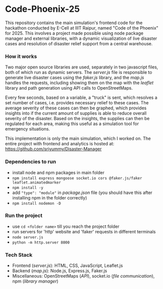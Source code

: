 # Code-Phoenix-25
This repository contains the main simulation's frontend code for the hackathon conducted by E-Cell at IIIT Raipur, named "Code of the Phoenix" for 2025. This involves a project made possible using node package manager and external libraries, with a dynamic visualization of live disaster cases and resolution of disaster relief support from a central warehouse.

### How it works
Two major open source libraries are used, separately in two javascript files, both of which run as dynamic servers. The _server.js_ file is responsible to generate live disaster cases using the _faker.js_ library, and the _map.js_ handles the requests, including showing them on the map with the _leaflet_ library and path generation using API calls to OpenStreetMaps. 

Every few seconds, based on a variable, a "truck" is sent, which resolves a set number of cases, i.e. provides necessary relief to these cases. The average severity of these cases can then be graphed, which provides insights into if the current amount of supplies is able to reduce overall severity of the disaster. Based on the insights, the supplies can then be regulated for each area, making this useful as a simulation tool for emergency situations.

This implementation is only the main simulation, which I worked on. The entire project with frontend and analytics is hosted at: https://github.com/sriyummy/Disaster-Manager

### Dependencies to run
  - install node and npm packages in main folder
  - `npm install express mongoose socket.io cors @faker.js/faker leaflet.animatedmarker`
  - ` npm install -y `
  - add ` "type": "module" ` in _package.json_ file (you should have this after installing npm in the folder correctly)
  - ` npm install nodemon -D ` 

### Run the project
  - use `cd <folder name>` till you reach the project folder
  - run servers for 'http' website and 'faker' requests in different terminals
  - ` node server.js `
  - ` python -m http.server 8000 `

### Tech Stack
  - Frontend (_server.js_): HTML, CSS, JavaScript, Leaflet.js
  - Backend (_map.js_): Node.js, Express.js, Faker.js
  - Miscellaneous: OpenStreetMaps (_API_), socket.io (_file communication_), npm (_library manager_)
